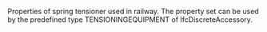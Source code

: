Properties of spring tensioner used in railway. The property set can be used by the predefined type TENSIONINGEQUIPMENT of IfcDiscreteAccessory.

<!-- end of short definition -->

